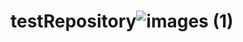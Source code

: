 # testRepository![images (1)](https://user-images.githubusercontent.com/82929462/178085982-558c5f6e-4360-413b-9f8b-29da49139291.jpg)
